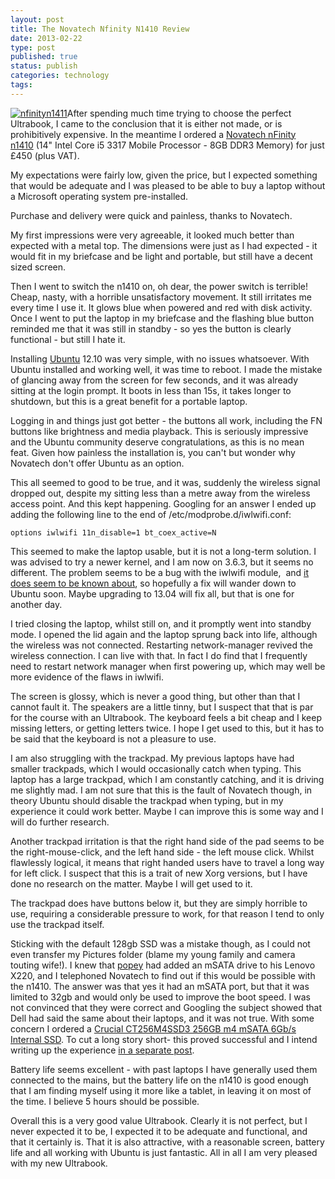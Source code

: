 ```yaml
--- 
layout: post 
title: The Novatech Nfinity N1410 Review
date: 2013-02-22
type: post 
published: true 
status: publish
categories: technology
tags: 
---
```


[![nfinityn1411]({{%20site.baseurl%20}}/assets/nfinityn1411.png?w=300)](http://www.novatech.co.uk/laptop/range/novatechnfinityn1410.html)After
spending much time trying to choose the perfect Ultrabook, I came to the
conclusion that it is either not made, or is prohibitively expensive. In
the meantime I ordered a [Novatech nFinity
n1410](http://www.novatech.co.uk/laptop/range/novatechnfinityn1410.html "Novatech nFinity n1410") (14"
Intel Core i5 3317 Mobile Processor - 8GB DDR3 Memory) for just £450
(plus VAT).

My expectations were fairly low, given the price, but I expected
something that would be adequate and I was pleased to be able to buy a
laptop without a Microsoft operating system pre-installed.

Purchase and delivery were quick and painless, thanks to Novatech.

My first impressions were very agreeable, it looked much better than
expected with a metal top. The dimensions were just as I had expected -
it would fit in my briefcase and be light and portable, but still have a
decent sized screen.

Then I went to switch the n1410 on, oh dear, the power switch is
terrible! Cheap, nasty, with a horrible unsatisfactory movement. It
still irritates me every time I use it. It glows blue when powered and
red with disk activity. Once I went to put the laptop in my briefcase
and the flashing blue button reminded me that it was still in standby -
so yes the button is clearly functional - but still I hate it.

Installing [Ubuntu](http://ubuntu.com "Ubuntu") 12.10 was very simple,
with no issues whatsoever. With Ubuntu installed and working well, it
was time to reboot. I made the mistake of glancing away from the screen
for few seconds, and it was already sitting at the login prompt. It
boots in less than 15s, it takes longer to shutdown, but this is a great
benefit for a portable laptop.

Logging in and things just got better - the buttons all work, including
the FN buttons like brightness and media playback. This is seriously
impressive and the Ubuntu community deserve congratulations, as this is
no mean feat. Given how painless the installation is, you can't but
wonder why Novatech don't offer Ubuntu as an option.

This all seemed to good to be true, and it was, suddenly the wireless
signal dropped out, despite my sitting less than a metre away from the
wireless access point. And this kept happening. Googling for an answer I
ended up adding the following line to the end of
/etc/modprobe.d/iwlwifi.conf:

    options iwlwifi 11n_disable=1 bt_coex_active=N

This seemed to make the laptop usable, but it is not a long-term
solution. I was advised to try a newer kernel, and I am now on 3.6.3,
but it seems no different. The problem seems to be a bug with the
iwlwifi module,  and [it does seem to be known
about](https://bugs.launchpad.net/ubuntu/+source/linux/+bug/1034740 "Bug 1034740"),
so hopefully a fix will wander down to Ubuntu soon. Maybe upgrading to
13.04 will fix all, but that is one for another day.

I tried closing the laptop, whilst still on, and it promptly went into
standby mode. I opened the lid again and the laptop sprung back into
life, although the wireless was not connected. Restarting
network-manager revived the wireless connection. I can live with that.
In fact I do find that I frequently need to restart network manager when
first powering up, which may well be more evidence of the flaws in
iwlwifi.

The screen is glossy, which is never a good thing, but other than that I
cannot fault it. The speakers are a little tinny, but I suspect that
that is par for the course with an Ultrabook. The keyboard feels a bit
cheap and I keep missing letters, or getting letters twice. I hope I get
used to this, but it has to be said that the keyboard is not a pleasure
to use.

I am also struggling with the trackpad. My previous laptops have had
smaller trackpads, which I would occasionally catch when typing. This
laptop has a large trackpad, which I am constantly catching, and it is
driving me slightly mad. I am not sure that this is the fault of
Novatech though, in theory Ubuntu should disable the trackpad when
typing, but in my experience it could work better. Maybe I can improve
this is some way and I will do further research.

Another trackpad irritation is that the right hand side of the pad seems
to be the right-mouse-click, and the left hand side - the left mouse
click. Whilst flawlessly logical, it means that right handed users have
to travel a long way for left click. I suspect that this is a trait of
new Xorg versions, but I have done no research on the matter. Maybe I
will get used to it.

The trackpad does have buttons below it, but they are simply horrible to
use, requiring a considerable pressure to work, for that reason I tend
to only use the trackpad itself.

Sticking with the default 128gb SSD was a mistake though, as I could not
even transfer my Pictures folder (blame my young family and camera
touting wife!). I knew that [popey](http://popey.com/ "Popey") had added
an mSATA drive to his Lenovo X220, and I telephoned Novatech to find out
if this would be possible with the n1410. The answer was that yes it had
an mSATA port, but that it was limited to 32gb and would only be used to
improve the boot speed. I was not convinced that they were correct and
Googling the subject showed that Dell had said the same about their
laptops, and it was not true. With some concern I ordered a [Crucial
CT256M4SSD3 256GB m4 mSATA 6Gb/s Internal
SSD](//www.amazon.co.uk/gp/product/B0085J17UA/ref=as_li_ss_tl?ie=UTF8&camp=1634&creative=19450&creativeASIN=B0085J17UA&linkCode=as2&tag=robsquadnet-21).
To cut a long story short- this proved successful and I intend writing
up the experience [in a separate
post](http://chrisjrob.com/2013/03/22/fitting-msata-drive-to-the-novatech-nfinity-n1410/ "Fitting mSATA Drive to the Novatech nFinity n1410").

Battery life seems excellent - with past laptops I have generally used
them connected to the mains, but the battery life on the n1410 is good
enough that I am finding myself using it more like a tablet, in leaving
it on most of the time. I believe 5 hours should be possible.

Overall this is a very good value Ultrabook. Clearly it is not perfect,
but I never expected it to be, I expected it to be adequate and
functional, and that it certainly is. That it is also attractive, with a
reasonable screen, battery life and all working with Ubuntu is just
fantastic. All in all I am very pleased with my new Ultrabook.

